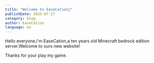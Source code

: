 ```yaml
---
title: "Welcome to EaseCation🎉"
publishDate: 2025-07-17
category: blog
author: EaseCation
language: en
---
```


Hello everyone,i'm EaseCation,a ten years old Minecraft bedrock edition server.Welcome to ours new website!

Thanks for your play my game.